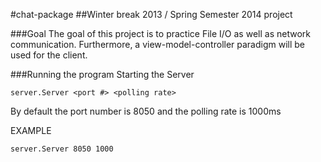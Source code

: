 #chat-package
##Winter break 2013 / Spring Semester 2014 project

###Goal
The goal of this project is to practice File I/O as well as network communication. Furthermore, a view-model-controller paradigm will be used for the client.

###Running the program
Starting the Server
```
server.Server <port #> <polling rate>
```
By default the port number is 8050 and the polling rate is 1000ms

EXAMPLE
```
server.Server 8050 1000
```
